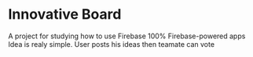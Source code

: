 # Innovative Board

A project for studying how to use Firebase 100% Firebase-powered apps
Idea is realy simple. User posts his ideas then teamate can vote
